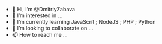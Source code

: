 - 👋 Hi, I’m @DmitriyZabava
- 👀 I’m interested in ...
- 🌱 I’m currently learning JavaScrit ; NodeJS ; PHP ; Python
- 💞️ I’m looking to collaborate on ...
- 📫 How to reach me ...

<!---
DmitriyZabava/DmitriyZabava is a ✨ special ✨ repository because its `README.md` (this file) appears on your GitHub profile.
You can click the Preview link to take a look at your changes.
--->
